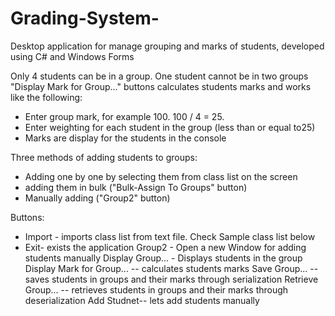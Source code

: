 # Grading-System-
Desktop application for manage grouping and marks of students, developed using C# and Windows Forms 

Only 4 students can be in a group. One student cannot be in two groups
"Display Mark for Group..." buttons calculates students marks and works like the following:
* Enter group mark, for example 100. 100 / 4 = 25. 
* Enter weighting for each student in the group (less than or equal to25)
* Marks are display for the students in the console


Three methods of adding students to groups:
* Adding one by one by selecting them from class list on the screen
* adding them in bulk ("Bulk-Assign To Groups" button)
* Manually adding ("Group2" button)

Buttons:
* Import - imports class list from text file. Check Sample class list below
* Exit- exists the application
Group2 - Open a new Window for adding students manually
Display Group... - Displays students in the group
Display Mark for Group... -- calculates students marks
Save Group... -- saves students in groups and their marks through serialization
Retrieve Group... -- retrieves students in groups and their marks through deserialization
Add Studnet-- lets add students manually


